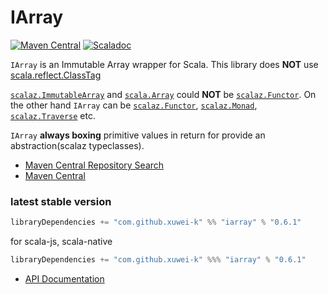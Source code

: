 # IArray

[![Maven Central](https://maven-badges.herokuapp.com/maven-central/com.github.xuwei-k/iarray_2.12/badge.svg)](https://maven-badges.herokuapp.com/maven-central/com.github.xuwei-k/iarray_2.12)
[![Scaladoc](https://javadoc-badge.appspot.com/com.github.xuwei-k/iarray_2.12.svg?label=scaladoc)](https://javadoc-badge.appspot.com/com.github.xuwei-k/iarray_2.12/iarray/index.html?javadocio=true)

`IArray` is an Immutable Array wrapper for Scala. This library does __NOT__ use [scala.reflect.ClassTag](https://github.com/scala/scala/blob/v2.12.13/src/library/scala/reflect/ClassTag.scala)

[`scalaz.ImmutableArray`](https://github.com/scalaz/scalaz/blob/v7.3.3/core/src/main/scala/scalaz/ImmutableArray.scala) and [`scala.Array`](https://github.com/scala/scala/blob/v2.12.13/src/library/scala/Array.scala) could __NOT__ be [`scalaz.Functor`](https://github.com/scalaz/scalaz/blob/v7.3.3/core/src/main/scala/scalaz/Functor.scala).
On the other hand `IArray` can be [`scalaz.Functor`](https://github.com/scalaz/scalaz/blob/v7.3.3/core/src/main/scala/scalaz/Functor.scala), [`scalaz.Monad`](https://github.com/scalaz/scalaz/blob/v7.3.3/core/src/main/scala/scalaz/Monad.scala), [`scalaz.Traverse`](https://github.com/scalaz/scalaz/blob/v7.3.3/core/src/main/scala/scalaz/Traverse.scala) etc.

`IArray` __always boxing__ primitive values in return for provide an abstraction(scalaz typeclasses).


- [Maven Central Repository Search](https://search.maven.org/search?q=g:com.github.xuwei-k)
- [Maven Central](https://repo1.maven.org/maven2/com/github/xuwei-k/)

### latest stable version

```scala
libraryDependencies += "com.github.xuwei-k" %% "iarray" % "0.6.1"
```

for scala-js, scala-native

```scala
libraryDependencies += "com.github.xuwei-k" %%% "iarray" % "0.6.1"
```

- [API Documentation](https://oss.sonatype.org/service/local/repositories/releases/archive/com/github/xuwei-k/iarray_2.12/0.6.1/iarray_2.12-0.6.1-javadoc.jar/!/iarray/IArray.html)
